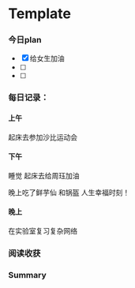 # Template 

### 今日plan

- [x] 给女生加油
- [ ] 
- [ ] 

### 每日记录：

#### 上午

起床去参加沙比运动会

#### 下午

睡觉  起床去给周珏加油 

晚上吃了鲜芋仙 和锅盔   人生幸福时刻！

#### 晚上

在实验室复习复杂网络

### 阅读收获



### Summary

